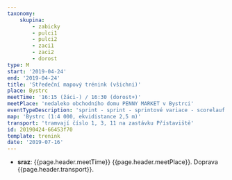 ```yaml
---
taxonomy:
    skupina:
        - zabicky
        - pulci1
        - pulci2
        - zaci1
        - zaci2
        - dorost
type: M
start: '2019-04-24'
end: '2019-04-24'
title: 'Středeční mapový trénink (všichni)'
place: Bystrc
meetTime: '16:15 (žáci-) / 16:30 (dorost+)'
meetPlace: 'nedaleko obchodního domu PENNY MARKET v Bystrci'
eventTypeDescription: 'sprint - sprint - sprintové variace - scorelauf + handicap'
map: 'Bystrc (1:4 000, ekvidistance 2,5 m)'
transport: 'tramvají číslo 1, 3, 11 na zastávku Přístaviště'
id: 20190424-66453f70
template: trenink
date: '2019-07-16'
---
```

* **sraz**: {{page.header.meetTime}} {{page.header.meetPlace}}. Doprava {{page.header.transport}}.
